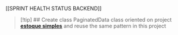 
[[SPRINT HEALTH STATUS BACKEND]]

> [!tip] ## Create class PaginatedData class oriented on project **[estoque simples](https://github.com/williansql/estoque-simples-backend/blob/develop/src/main/java/com/foffaps/estoquesimples/utils/models/PaginatedData.java)** and reuse the same pattern in this project

